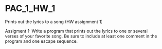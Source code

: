 # PAC_1_HW_1
Prints out the lyrics to a song (HW assignment 1)


Assigment 1:
Write a program that prints out the lyrics to one or several verses of your favorite song.
Be sure to include at least one comment in the program and one escape sequence.
